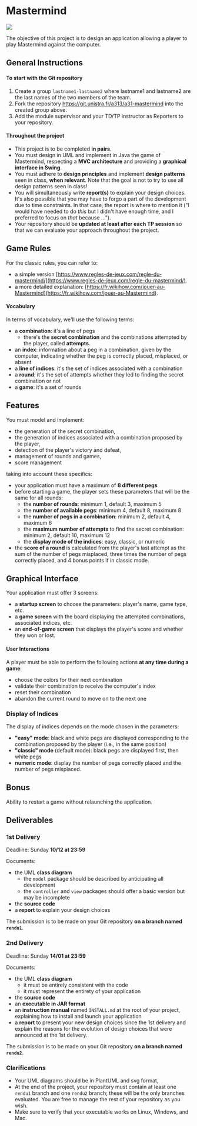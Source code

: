 **Mastermind**
================

![](mastermind.jpg)

The objective of this project is to design an application allowing a player to play Mastermind against the computer.

General Instructions
---------------------

#### To start with the Git repository

1. Create a group `lastname1-lastname2` where lastname1 and lastname2 are the last names of the two members of the team.
1. Fork the repository https://git.unistra.fr/a313/a31-mastermind into the created group above.
1. Add the module supervisor and your TD/TP instructor as Reporters to your repository.

#### Throughout the project

- This project is to be completed **in pairs**.
- You must design in UML and implement in Java the game of Mastermind, respecting a **MVC architecture** and providing a **graphical interface in Swing**.
- You must adhere to **design principles** and implement **design patterns** seen in class, **when relevant**. Note that the goal is not to try to use all design patterns seen in class!
- You will simultaneously write **report(s)** to explain your design choices. It's also possible that you may have to forgo a part of the development due to time constraints. In that case, the report is where to mention it ("I would have needed to do *this* but I didn't have enough time, and I preferred to focus on *that* because ...").
- Your repository should be **updated at least after each TP session** so that we can evaluate your approach throughout the project.

Game Rules
----------

For the classic rules, you can refer to:

- a simple version [https://www.regles-de-jeux.com/regle-du-mastermind/](https://www.regles-de-jeux.com/regle-du-mastermind/).
- a more detailed explanation: [https://fr.wikihow.com/jouer-au-Mastermind](https://fr.wikihow.com/jouer-au-Mastermind).

#### Vocabulary

In terms of vocabulary, we'll use the following terms:

- a **combination**: it's a line of pegs
  - there's the **secret combination** and the combinations attempted by the player, called **attempts**.
- an **index**: information about a peg in a combination, given by the computer, indicating whether the peg is correctly placed, misplaced, or absent
- a **line of indices**: it's the set of indices associated with a combination
- a **round**: it's the set of attempts whether they led to finding the secret combination or not
- a **game**: it's a set of rounds

Features
--------

You must model and implement:

- the generation of the secret combination,
- the generation of indices associated with a combination proposed by the player,
- detection of the player's victory and defeat,
- management of rounds and games,
- score management

taking into account these specifics:

- your application must have a maximum of **8 different pegs**
- before starting a game, the player sets these parameters that will be the same for all rounds:
  - the **number of rounds**: minimum 1, default 3, maximum 5
  - the **number of available pegs**: minimum 4, default 8, maximum 8
  - the **number of pegs in a combination**: minimum 2, default 4, maximum 6
  - the **maximum number of attempts** to find the secret combination: minimum 2, default 10, maximum 12
  - the **display mode of the indices**: easy, classic, or numeric
- the **score of a round** is calculated from the player's last attempt as the sum of the number of pegs misplaced, three times the number of pegs correctly placed, and 4 bonus points if in classic mode.

Graphical Interface
--------------------

Your application must offer 3 screens:

- a **startup screen** to choose the parameters: player's name, game type, etc.
- a **game screen** with the board displaying the attempted combinations, associated indices, etc.
- an **end-of-game screen** that displays the player's score and whether they won or lost.

#### User Interactions

A player must be able to perform the following actions **at any time during a game**:

- choose the colors for their next combination
- validate their combination to receive the computer's index
- reset their combination
- abandon the current round to move on to the next one

### Display of Indices

The display of indices depends on the mode chosen in the parameters:

- **"easy" mode**: black and white pegs are displayed corresponding to the combination proposed by the player (i.e., in the same position)
- **"classic" mode** (default mode): black pegs are displayed first, then white pegs
- **numeric mode**: display the number of pegs correctly placed and the number of pegs misplaced.

Bonus
-----

Ability to restart a game without relaunching the application.

Deliverables
------------

### 1st Delivery

Deadline: Sunday **10/12 at 23:59**

Documents:

- the UML **class diagram**
  - the `model` package should be described by anticipating all development
  - the `controller` and `view` packages should offer a basic version but may be incomplete
- the **source code**
- a **report** to explain your design choices

The submission is to be made on your Git repository **on a branch named `rendu1`**.

### 2nd Delivery

Deadline: Sunday **14/01 at 23:59**

Documents:

- the UML **class diagram**
	- it must be entirely consistent with the code
	- it must represent the entirety of your application
- the **source code**
- an **executable in JAR format**
- an **instruction manual** named `INSTALL.md` at the root of your project, explaining how to install and launch your application
- a **report** to present your new design choices since the 1st delivery and explain the reasons for the evolution of design choices that were announced at the 1st delivery.

The submission is to be made on your Git repository **on a branch named `rendu2`**.

### Clarifications

- Your UML diagrams should be in PlantUML and svg format,
- At the end of the project, your repository must contain at least one `rendu1` branch and one `rendu2` branch; these will be the only branches evaluated. You are free to manage the rest of your repository as you wish.
- Make sure to verify that your executable works on Linux, Windows, and Mac.
